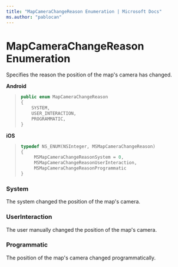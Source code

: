 ```yaml
---
title: "MapCameraChangeReason Enumeration | Microsoft Docs"
ms.author: "pablocan"
---
```


# MapCameraChangeReason Enumeration

Specifies the reason the position of the map's camera has changed.

**Android**

>```java 
> public enum MapCameraChangeReason 
> {
>     SYSTEM,
>     USER_INTERACTION,
>     PROGRAMMATIC,
> }
>```

**iOS**

>```objectivec 
> typedef NS_ENUM(NSInteger, MSMapCameraChangeReason)
> {
>      MSMapCameraChangeReasonSystem = 0,
>      MSMapCameraChangeReasonUserInteraction,
>      MSMapCameraChangeReasonProgrammatic
> }
>```

### System
The system changed the position of the map's camera.

### UserInteraction
The user manually changed the position of the map's camera.

### Programmatic
The position of the map's camera changed programmatically.
